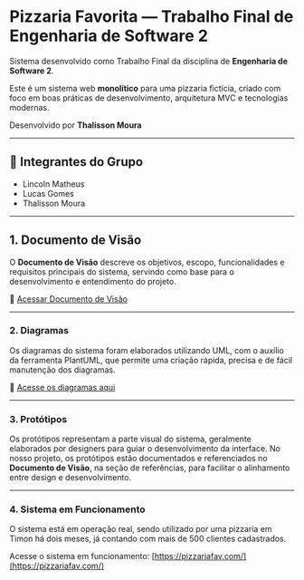 # Pizzaria Favorita — Trabalho Final de Engenharia de Software 2

Sistema desenvolvido como Trabalho Final da disciplina de **Engenharia de Software 2**.

Este é um sistema web **monolítico** para uma pizzaria fictícia, criado com foco em boas práticas de desenvolvimento, arquitetura MVC e tecnologias modernas.

Desenvolvido por **Thalisson Moura**

---

## 👥 Integrantes do Grupo

- Lincoln Matheus
- Lucas Gomes
- Thalisson Moura

---

## 1. Documento de Visão

O **Documento de Visão** descreve os objetivos, escopo, funcionalidades e requisitos principais do sistema, servindo como base para o desenvolvimento e entendimento do projeto.

📎 [Acessar Documento de Visão](https://github.com/Thalis78/Favorita-Pizzaria)

---

### 2. Diagramas

Os diagramas do sistema foram elaborados utilizando UML, com o auxílio da ferramenta PlantUML, que permite uma criação rápida, precisa e de fácil manutenção dos diagramas.

📎 [Acesse os diagramas aqui](https://github.com/Thalis78/sistema-pizzaria-esw2)

---

### 3. Protótipos

Os protótipos representam a parte visual do sistema, geralmente elaborados por designers para guiar o desenvolvimento da interface. No nosso projeto, os protótipos estão documentados e referenciados no **Documento de Visão**, na seção de referências, para facilitar o alinhamento entre design e desenvolvimento.

---

### 4. Sistema em Funcionamento

O sistema está em operação real, sendo utilizado por uma pizzaria em Timon há dois meses, já contando com mais de 500 clientes cadastrados.

Acesse o sistema em funcionamento: [https://pizzariafav.com/](https://pizzariafav.com/)
